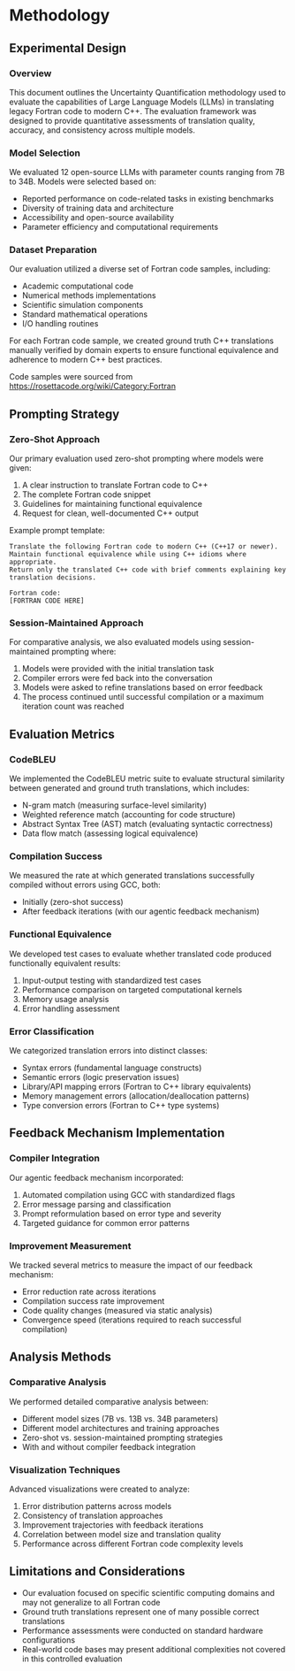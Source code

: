 # Methodology

## Experimental Design

### Overview
This document outlines the Uncertainty Quantification methodology used to evaluate the capabilities of Large Language Models (LLMs) in translating legacy Fortran code to modern C++. The evaluation framework was designed to provide quantitative assessments of translation quality, accuracy, and consistency across multiple models.

### Model Selection
We evaluated 12 open-source LLMs with parameter counts ranging from 7B to 34B. Models were selected based on:
- Reported performance on code-related tasks in existing benchmarks
- Diversity of training data and architecture
- Accessibility and open-source availability
- Parameter efficiency and computational requirements

### Dataset Preparation
Our evaluation utilized a diverse set of Fortran code samples, including:
- Academic computational code
- Numerical methods implementations
- Scientific simulation components
- Standard mathematical operations
- I/O handling routines

For each Fortran code sample, we created ground truth C++ translations manually verified by domain experts to ensure functional equivalence and adherence to modern C++ best practices.

Code samples were sourced from https://rosettacode.org/wiki/Category:Fortran

## Prompting Strategy

### Zero-Shot Approach
Our primary evaluation used zero-shot prompting where models were given:
1. A clear instruction to translate Fortran code to C++
2. The complete Fortran code snippet
3. Guidelines for maintaining functional equivalence
4. Request for clean, well-documented C++ output

Example prompt template:
```
Translate the following Fortran code to modern C++ (C++17 or newer). 
Maintain functional equivalence while using C++ idioms where appropriate.
Return only the translated C++ code with brief comments explaining key translation decisions.

Fortran code:
[FORTRAN CODE HERE]
```

### Session-Maintained Approach
For comparative analysis, we also evaluated models using session-maintained prompting where:
1. Models were provided with the initial translation task
2. Compiler errors were fed back into the conversation
3. Models were asked to refine translations based on error feedback
4. The process continued until successful compilation or a maximum iteration count was reached

## Evaluation Metrics

### CodeBLEU
We implemented the CodeBLEU metric suite to evaluate structural similarity between generated and ground truth translations, which includes:
- N-gram match (measuring surface-level similarity)
- Weighted reference match (accounting for code structure)
- Abstract Syntax Tree (AST) match (evaluating syntactic correctness)
- Data flow match (assessing logical equivalence)

### Compilation Success
We measured the rate at which generated translations successfully compiled without errors using GCC, both:
- Initially (zero-shot success)
- After feedback iterations (with our agentic feedback mechanism)

### Functional Equivalence
We developed test cases to evaluate whether translated code produced functionally equivalent results:
1. Input-output testing with standardized test cases
2. Performance comparison on targeted computational kernels
3. Memory usage analysis
4. Error handling assessment

### Error Classification
We categorized translation errors into distinct classes:
- Syntax errors (fundamental language constructs)
- Semantic errors (logic preservation issues)
- Library/API mapping errors (Fortran to C++ library equivalents)
- Memory management errors (allocation/deallocation patterns)
- Type conversion errors (Fortran to C++ type systems)

## Feedback Mechanism Implementation

### Compiler Integration
Our agentic feedback mechanism incorporated:
1. Automated compilation using GCC with standardized flags
2. Error message parsing and classification
3. Prompt reformulation based on error type and severity
4. Targeted guidance for common error patterns

### Improvement Measurement
We tracked several metrics to measure the impact of our feedback mechanism:
- Error reduction rate across iterations
- Compilation success rate improvement
- Code quality changes (measured via static analysis)
- Convergence speed (iterations required to reach successful compilation)

## Analysis Methods

### Comparative Analysis
We performed detailed comparative analysis between:
- Different model sizes (7B vs. 13B vs. 34B parameters)
- Different model architectures and training approaches
- Zero-shot vs. session-maintained prompting strategies
- With and without compiler feedback integration

### Visualization Techniques
Advanced visualizations were created to analyze:
1. Error distribution patterns across models
2. Consistency of translation approaches
3. Improvement trajectories with feedback iterations
4. Correlation between model size and translation quality
5. Performance across different Fortran code complexity levels

## Limitations and Considerations

- Our evaluation focused on specific scientific computing domains and may not generalize to all Fortran code
- Ground truth translations represent one of many possible correct translations
- Performance assessments were conducted on standard hardware configurations
- Real-world code bases may present additional complexities not covered in this controlled evaluation
